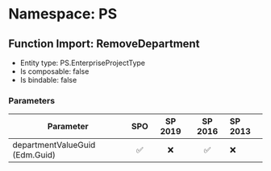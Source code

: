 # Namespace: PS

## Function Import: RemoveDepartment

- Entity type: PS.EnterpriseProjectType
- Is composable: false
- Is bindable: false

### Parameters

Parameter | SPO | SP 2019 | SP 2016 | SP 2013
----------|:---:|:-------:|:-------:|:-------
departmentValueGuid (Edm.Guid) | ✅ | ❌ | ✅ | ❌